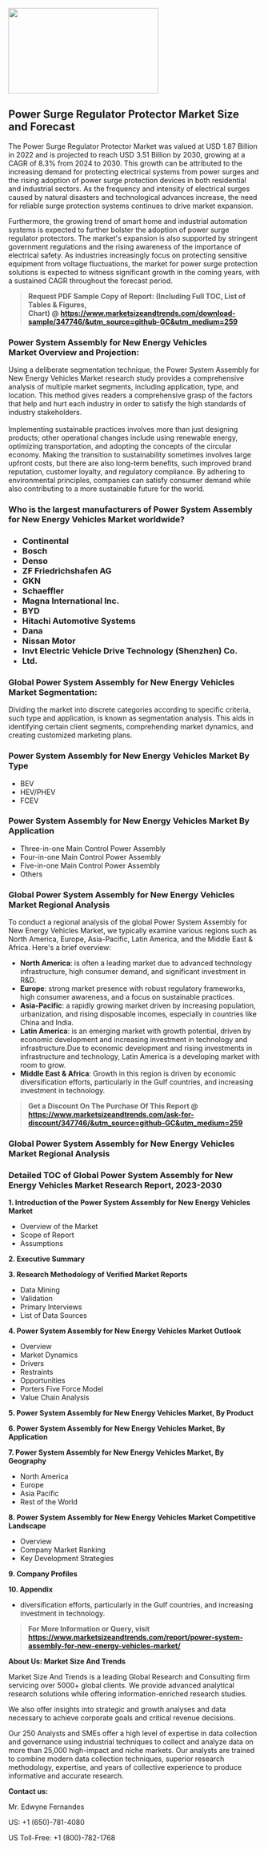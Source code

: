 <p><img class="alignnone size-medium wp-image-20088" src="https://ffe5etoiles.com/wp-content/uploads/2024/12/MST1-300x171.png" alt="" width="300" height="171" /></p><h2>Power Surge Regulator Protector Market Size and Forecast</h2><p>The Power Surge Regulator Protector Market was valued at USD 1.87 Billion in 2022 and is projected to reach USD 3.51 Billion by 2030, growing at a CAGR of 8.3% from 2024 to 2030. This growth can be attributed to the increasing demand for protecting electrical systems from power surges and the rising adoption of power surge protection devices in both residential and industrial sectors. As the frequency and intensity of electrical surges caused by natural disasters and technological advances increase, the need for reliable surge protection systems continues to drive market expansion.</p><p>Furthermore, the growing trend of smart home and industrial automation systems is expected to further bolster the adoption of power surge regulator protectors. The market's expansion is also supported by stringent government regulations and the rising awareness of the importance of electrical safety. As industries increasingly focus on protecting sensitive equipment from voltage fluctuations, the market for power surge protection solutions is expected to witness significant growth in the coming years, with a sustained CAGR throughout the forecast period.</p></p><blockquote id="" class=""><strong>Request PDF Sample Copy of Report: (Including Full TOC, List of Tables &amp; Figures, Chart)&nbsp;@&nbsp;<strong><a href="https://www.marketsizeandtrends.com/download-sample/347746/&utm_source=github-GC&utm_medium=259" target="_blank">https://www.marketsizeandtrends.com/download-sample/347746/&utm_source=github-GC&utm_medium=259</a></strong></strong></blockquote><h3 id="" class="">Power System Assembly for New Energy Vehicles Market&nbsp;Overview and Projection:</h3><p id="" class="">Using a deliberate segmentation technique, the Power System Assembly for New Energy Vehicles Market research study provides a comprehensive analysis of multiple market segments, including application, type, and location. This method gives readers a comprehensive grasp of the factors that help and hurt each industry in order to satisfy the high standards of industry stakeholders. <br /> <br />Implementing sustainable practices involves more than just designing products; other operational changes include using renewable energy, optimizing transportation, and adopting the concepts of the circular economy. Making the transition to sustainability sometimes involves large upfront costs, but there are also long-term benefits, such improved brand reputation, customer loyalty, and regulatory compliance. By adhering to environmental principles, companies can satisfy consumer demand while also contributing to a more sustainable future for the world.</p><h3 id="" class="">Who is the largest manufacturers of&nbsp;Power System Assembly for New Energy Vehicles Market worldwide?</h3><h3 class=""><p><ul><li>Continental </li><li> Bosch </li><li> Denso </li><li> ZF Friedrichshafen AG </li><li> GKN </li><li> Schaeffler </li><li> Magna International Inc. </li><li> BYD </li><li> Hitachi Automotive Systems </li><li> Dana </li><li> Nissan Motor </li><li> Invt Electric Vehicle Drive Technology (Shenzhen) Co. </li><li> Ltd.</li></ul></p></h3><h3 id="" class="">Global&nbsp;Power System Assembly for New Energy Vehicles Market Segmentation:</h3><p id="" class="">Dividing the market into discrete categories according to specific criteria, such type and application, is known as segmentation analysis. This aids in identifying certain client segments, comprehending market dynamics, and creating customized marketing plans.</p><h3 id="" class="">Power System Assembly for New Energy Vehicles Market&nbsp;By Type</h3><p><p><ul><li>BEV</li><li> HEV/PHEV</li><li> FCEV</p></li></ul></p></p><h3 id="" class="">Power System Assembly for New Energy Vehicles Market&nbsp;By Application</h3><p class=""><p><ul><li>Three-in-one Main Control Power Assembly</li><li> Four-in-one Main Control Power Assembly</li><li> Five-in-one Main Control Power Assembly</li><li> Others</li></ul></p></p><h3 id="" class="">Global Power System Assembly for New Energy Vehicles Market Regional Analysis</h3><p id="" class="">To conduct a regional analysis of the global Power System Assembly for New Energy Vehicles Market, we typically examine various regions such as North America, Europe, Asia-Pacific, Latin America, and the Middle East &amp; Africa. Here's a brief overview:</p><ul><li><strong>North America</strong>: is often a leading market due to advanced technology infrastructure, high consumer demand, and significant investment in R&amp;D.</li><li><strong>Europe</strong>: strong market presence with robust regulatory frameworks, high consumer awareness, and a focus on sustainable practices.</li><li><strong>Asia-Pacific</strong>: a rapidly growing market driven by increasing population, urbanization, and rising disposable incomes, especially in countries like China and India.</li><li><strong>Latin America</strong>: is an emerging market with growth potential, driven by economic development and increasing investment in technology and infrastructure.Due to economic development and rising investments in infrastructure and technology, Latin America is a developing market with room to grow.</li><li><strong>Middle East &amp; Africa</strong>: Growth in this region is driven by economic diversification efforts, particularly in the Gulf countries, and increasing investment in technology.</li></ul><blockquote id="" class=""><strong>Get a Discount On The Purchase Of This Report @ <strong><a href="https://www.marketsizeandtrends.com/ask-for-discount/347746/&utm_source=github-GC&utm_medium=259" target="_blank">https://www.marketsizeandtrends.com/ask-for-discount/347746/&utm_source=github-GC&utm_medium=259</a></strong></strong></blockquote><h3 id="" class="">Global Power System Assembly for New Energy Vehicles Market Regional Analysis</h3><h3 id="" class="">Detailed TOC of Global Power System Assembly for New Energy Vehicles Market Research Report, 2023-2030</h3><p id="" class=""><strong>1. Introduction of the Power System Assembly for New Energy Vehicles Market</strong></p><ul><li>Overview of the Market</li><li>Scope of Report</li><li>Assumptions</li></ul><p id="" class=""><strong>2. Executive Summary</strong></p><p id="" class=""><strong>3. Research Methodology of Verified Market Reports</strong></p><ul><li>Data Mining</li><li>Validation</li><li>Primary Interviews</li><li>List of Data Sources</li></ul><p id="" class=""><strong>4. Power System Assembly for New Energy Vehicles Market Outlook</strong></p><ul><li>Overview</li><li>Market Dynamics</li><li>Drivers</li><li>Restraints</li><li>Opportunities</li><li>Porters Five Force Model</li><li>Value Chain Analysis</li></ul><p id="" class=""><strong>5. Power System Assembly for New Energy Vehicles Market, By Product</strong></p><p id="" class=""><strong>6. Power System Assembly for New Energy Vehicles Market, By Application</strong></p><p id="" class=""><strong>7. Power System Assembly for New Energy Vehicles Market, By Geography</strong></p><ul><li>North America</li><li>Europe</li><li>Asia Pacific</li><li>Rest of the World</li></ul><p id="" class=""><strong>8. Power System Assembly for New Energy Vehicles Market Competitive Landscape</strong></p><ul><li>Overview</li><li>Company Market Ranking</li><li>Key Development Strategies</li></ul><p id="" class=""><strong>9. Company Profiles</strong></p><p id="" class=""><strong>10. Appendix</strong></p><ul><li>diversification efforts, particularly in the Gulf countries, and increasing investment in technology.</li></ul><blockquote id="" class=""><strong>For More Information or Query, visit <strong><strong><a href="https://www.marketsizeandtrends.com/report/power-system-assembly-for-new-energy-vehicles-market/" target="_blank">https://www.marketsizeandtrends.com/report/power-system-assembly-for-new-energy-vehicles-market/</a></strong></strong></strong></blockquote><p id="" class=""><strong>About Us: Market Size And Trends</strong></p><p id="" class="">Market Size And Trends is a leading Global Research and Consulting firm servicing over 5000+ global clients. We provide advanced analytical research solutions while offering information-enriched research studies.</p><p id="" class="">We also offer insights into strategic and growth analyses and data necessary to achieve corporate goals and critical revenue decisions.</p><p id="" class="">Our 250 Analysts and SMEs offer a high level of expertise in data collection and governance using industrial techniques to collect and analyze data on more than 25,000 high-impact and niche markets. Our analysts are trained to combine modern data collection techniques, superior research methodology, expertise, and years of collective experience to produce informative and accurate research.</p><p id="" class=""><strong>Contact us:</strong></p><p id="" class="">Mr. Edwyne Fernandes</p><p id="" class="">US: +1 (650)-781-4080</p><p id="" class="">US Toll-Free: +1 (800)-782-1768</p>
